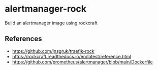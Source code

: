 # alertmanager-rock
Build an alertmanager image using rockcraft

## References
- https://github.com/jnsgruk/traefik-rock
- https://rockcraft.readthedocs.io/en/latest/reference.html
- https://github.com/prometheus/alertmanager/blob/main/Dockerfile


